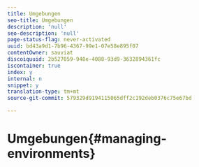 ```yaml
---
title: Umgebungen
seo-title: Umgebungen
description: 'null'
seo-description: 'null'
page-status-flag: never-activated
uuid: bd43a9d1-7b96-4367-99e1-07e58e895f07
contentOwner: sauviat
discoiquuid: 2b527059-948e-4088-93d9-3632894361fc
iscontainer: true
index: y
internal: n
snippet: y
translation-type: tm+mt
source-git-commit: 579329d9194115065dff2c192deb0376c75e67bd

---
```



# Umgebungen{#managing-environments}

